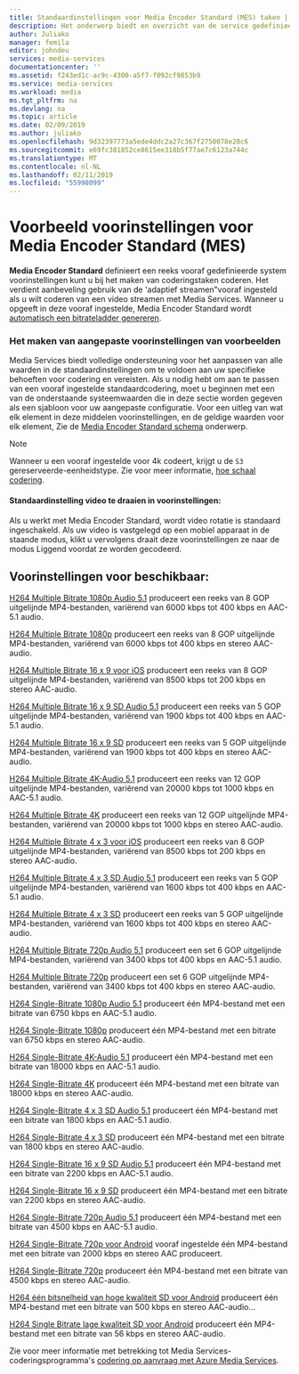 ```yaml
---
title: Standaardinstellingen voor Media Encoder Standard (MES) taken | Microsoft Docs
description: Het onderwerp biedt en overzicht van de service gedefinieerde voorbeeld voorinstellingen voor Media Encoder Standard (MES).
author: Juliako
manager: femila
editor: johndeu
services: media-services
documentationcenter: ''
ms.assetid: f243ed1c-ac9c-4300-a5f7-f092cf9853b9
ms.service: media-services
ms.workload: media
ms.tgt_pltfrm: na
ms.devlang: na
ms.topic: article
ms.date: 02/09/2019
ms.author: juliako
ms.openlocfilehash: 9d32397773a5ede4ddc2a27c367f2750078e28c6
ms.sourcegitcommit: e69fc381852ce8615ee318b5f77ae7c6123a744c
ms.translationtype: MT
ms.contentlocale: nl-NL
ms.lasthandoff: 02/11/2019
ms.locfileid: "55998099"
---
```

# <a name="sample-presets-for-media-encoder-standard-mes"></a>Voorbeeld voorinstellingen voor Media Encoder Standard (MES)

**Media Encoder Standard** definieert een reeks vooraf gedefinieerde system voorinstellingen kunt u bij het maken van coderingstaken coderen. Het verdient aanbeveling gebruik van de 'adaptief streamen"vooraf ingesteld als u wilt coderen van een video streamen met Media Services. Wanneer u opgeeft in deze vooraf ingestelde, Media Encoder Standard wordt [automatisch een bitrateladder genereren](media-services-autogen-bitrate-ladder-with-mes.md). 

### <a name="creating-custom-presets-from-samples"></a>Het maken van aangepaste voorinstellingen van voorbeelden
Media Services biedt volledige ondersteuning voor het aanpassen van alle waarden in de standaardinstellingen om te voldoen aan uw specifieke behoeften voor codering en vereisten. Als u nodig hebt om aan te passen van een vooraf ingestelde standaardcodering, moet u beginnen met een van de onderstaande systeemwaarden die in deze sectie worden gegeven als een sjabloon voor uw aangepaste configuratie. Voor een uitleg van wat elk element in deze middelen voorinstellingen, en de geldige waarden voor elk element, Zie de [Media Encoder Standard schema](media-services-mes-schema.md) onderwerp.  
  
> [!NOTE]
>  Wanneer u een vooraf ingestelde voor 4k codeert, krijgt u de `S3` gereserveerde-eenheidstype. Zie voor meer informatie, [hoe schaal codering](https://azure.microsoft.com/documentation/articles/media-services-portal-encoding-units).  

#### <a name="video-rotation-default-setting-in-presets"></a>Standaardinstelling video te draaien in voorinstellingen:
Als u werkt met Media Encoder Standard, wordt video rotatie is standaard ingeschakeld. Als uw video is vastgelegd op een mobiel apparaat in de staande modus, klikt u vervolgens draait deze voorinstellingen ze naar de modus Liggend voordat ze worden gecodeerd.
 
## <a name="available-presets"></a>Voorinstellingen voor beschikbaar: 

 [H264 Multiple Bitrate 1080p Audio 5.1](media-services-mes-preset-H264-Multiple-Bitrate-1080p-Audio-5.1.md) produceert een reeks van 8 GOP uitgelijnde MP4-bestanden, variërend van 6000 kbps tot 400 kbps en AAC-5.1 audio.  
  
 [H264 Multiple Bitrate 1080p](media-services-mes-preset-H264-Multiple-Bitrate-1080p.md) produceert een reeks van 8 GOP uitgelijnde MP4-bestanden, variërend van 6000 kbps tot 400 kbps en stereo AAC-audio.  
  
 [H264 Multiple Bitrate 16 x 9 voor iOS](media-services-mes-preset-H264-Multiple-Bitrate-16x9-for-iOS.md) produceert een reeks van 8 GOP uitgelijnde MP4-bestanden, variërend van 8500 kbps tot 200 kbps en stereo AAC-audio.  
  
 [H264 Multiple Bitrate 16 x 9 SD Audio 5.1](media-services-mes-preset-H264-Multiple-Bitrate-16x9-SD-Audio-5.1.md) produceert een reeks van 5 GOP uitgelijnde MP4-bestanden, variërend van 1900 kbps tot 400 kbps en AAC-5.1 audio.  
  
 [H264 Multiple Bitrate 16 x 9 SD](media-services-mes-preset-H264-Multiple-Bitrate-16x9-SD.md) produceert een reeks van 5 GOP uitgelijnde MP4-bestanden, variërend van 1900 kbps tot 400 kbps en stereo AAC-audio.  
  
 [H264 Multiple Bitrate 4K-Audio 5.1](media-services-mes-preset-H264-Multiple-Bitrate-4K-Audio-5.1.md) produceert een reeks van 12 GOP uitgelijnde MP4-bestanden, variërend van 20000 kbps tot 1000 kbps en AAC-5.1 audio.  
  
 [H264 Multiple Bitrate 4K](media-services-mes-preset-H264-Multiple-Bitrate-4K.md) produceert een reeks van 12 GOP uitgelijnde MP4-bestanden, variërend van 20000 kbps tot 1000 kbps en stereo AAC-audio.  
  
 [H264 Multiple Bitrate 4 x 3 voor iOS](media-services-mes-preset-H264-Multiple-Bitrate-4x3-for-iOS.md) produceert een reeks van 8 GOP uitgelijnde MP4-bestanden, variërend van 8500 kbps tot 200 kbps en stereo AAC-audio.  
  
 [H264 Multiple Bitrate 4 x 3 SD Audio 5.1](media-services-mes-preset-H264-Multiple-Bitrate-4x3-SD-Audio-5.1.md) produceert een reeks van 5 GOP uitgelijnde MP4-bestanden, variërend van 1600 kbps tot 400 kbps en AAC-5.1 audio.  
  
 [H264 Multiple Bitrate 4 x 3 SD](media-services-mes-preset-H264-Multiple-Bitrate-4x3-SD.md) produceert een reeks van 5 GOP uitgelijnde MP4-bestanden, variërend van 1600 kbps tot 400 kbps en stereo AAC-audio.  
  
 [H264 Multiple Bitrate 720p Audio 5.1](media-services-mes-preset-H264-Multiple-Bitrate-720p-Audio-5.1.md) produceert een set 6 GOP uitgelijnde MP4-bestanden, variërend van 3400 kbps tot 400 kbps en AAC-5.1 audio.  
  
 [H264 Multiple Bitrate 720p](media-services-mes-preset-H264-Multiple-Bitrate-720p.md) produceert een set 6 GOP uitgelijnde MP4-bestanden, variërend van 3400 kbps tot 400 kbps en stereo AAC-audio.  
  
 [H264 Single-Bitrate 1080p Audio 5.1](media-services-mes-preset-H264-Single-Bitrate-1080p-Audio-5.1.md) produceert één MP4-bestand met een bitrate van 6750 kbps en AAC-5.1 audio.  
  
 [H264 Single-Bitrate 1080p](media-services-mes-preset-H264-Single-Bitrate-1080p.md) produceert één MP4-bestand met een bitrate van 6750 kbps en stereo AAC-audio.  
  
 [H264 Single-Bitrate 4K-Audio 5.1](media-services-mes-preset-H264-Single-Bitrate-4K-Audio-5.1.md) produceert één MP4-bestand met een bitrate van 18000 kbps en AAC-5.1 audio.  
  
 [H264 Single-Bitrate 4K](media-services-mes-preset-H264-Single-Bitrate-4K.md) produceert één MP4-bestand met een bitrate van 18000 kbps en stereo AAC-audio.  
  
 [H264 Single-Bitrate 4 x 3 SD Audio 5.1](media-services-mes-preset-H264-Single-Bitrate-4x3-SD-Audio-5.1.md) produceert één MP4-bestand met een bitrate van 1800 kbps en AAC-5.1 audio.  
  
 [H264 Single-Bitrate 4 x 3 SD](media-services-mes-preset-H264-Single-Bitrate-4x3-SD.md) produceert één MP4-bestand met een bitrate van 1800 kbps en stereo AAC-audio.  
  
 [H264 Single-Bitrate 16 x 9 SD Audio 5.1](media-services-mes-preset-H264-Single-Bitrate-16x9-SD-Audio-5.1.md) produceert één MP4-bestand met een bitrate van 2200 kbps en AAC-5.1 audio.  
  
 [H264 Single-Bitrate 16 x 9 SD](media-services-mes-preset-H264-Single-Bitrate-16x9-SD.md) produceert één MP4-bestand met een bitrate van 2200 kbps en stereo AAC-audio.  
  
 [H264 Single-Bitrate 720p Audio 5.1](media-services-mes-preset-H264-Single-Bitrate-720p-Audio-5.1.md) produceert één MP4-bestand met een bitrate van 4500 kbps en AAC-5.1 audio.  
  
 [H264 Single-Bitrate 720p voor Android](media-services-mes-preset-H264-Single-Bitrate-720p-for-Android.md) vooraf ingestelde één MP4-bestand met een bitrate van 2000 kbps en stereo AAC produceert.  
  
 [H264 Single-Bitrate 720p](media-services-mes-preset-H264-Single-Bitrate-720p.md) produceert één MP4-bestand met een bitrate van 4500 kbps en stereo AAC-audio.  
  
 [H264 één bitsnelheid van hoge kwaliteit SD voor Android](media-services-mes-preset-H264-Single-Bitrate-High-Quality-SD-for-Android.md) produceert één MP4-bestand met een bitrate van 500 kbps en stereo AAC-audio...  
  
 [H264 Single Bitrate lage kwaliteit SD voor Android](media-services-mes-preset-H264-Single-Bitrate-Low-Quality-SD-for-Android.md) produceert één MP4-bestand met een bitrate van 56 kbps en stereo AAC-audio.  
  
 Zie voor meer informatie met betrekking tot Media Services-coderingsprogramma's [codering op aanvraag met Azure Media Services](https://azure.microsoft.com/documentation/articles/media-services-encode-asset/).

